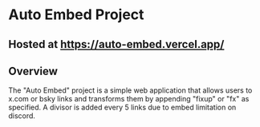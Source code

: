 # Auto Embed Project

## Hosted at https://auto-embed.vercel.app/

## Overview
The "Auto Embed" project is a simple web application that allows users to x.com or bsky links and transforms them by appending "fixup" or "fx" as specified. A divisor is added every 5 links due to embed limitation on discord.
